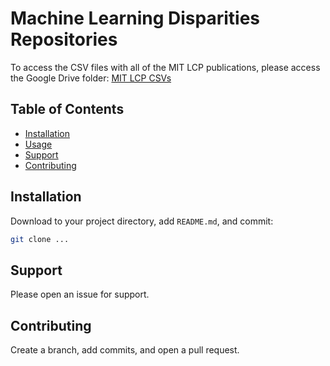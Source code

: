 # Machine Learning Disparities Repositories


To access the CSV files with all of the MIT LCP publications, please access the Google Drive folder: [MIT LCP CSVs](https://drive.google.com/drive/folders/12D8C8zE6Kxj2Fr3ima8-ePRVQCOAotvx?usp=sharing)

## Table of Contents

- [Installation](#installation)
- [Usage](#usage)
- [Support](#support)
- [Contributing](#contributing)

## Installation

Download to your project directory, add `README.md`, and commit:

```sh
git clone ...
```

## Support

Please open an issue for support.

## Contributing

Create a branch, add commits, and open a pull request.
